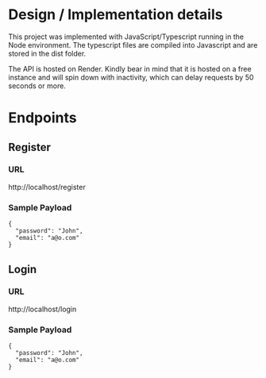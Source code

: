 # Design / Implementation details

This project was implemented with JavaScript/Typescript running in the Node environment. The typescript files are compiled into Javascript and are stored in the dist folder.

The API is hosted on Render. Kindly bear in mind that it is hosted on a free instance and will spin down with inactivity, which can delay requests by 50 seconds or more.

# Endpoints 

## Register

### URL
http://localhost/register
### Sample Payload
```
{
  "password": "John",
  "email": "a@o.com"
}
```

## Login

### URL
http://localhost/login
### Sample Payload
```
{
  "password": "John",
  "email": "a@o.com"
}
```
